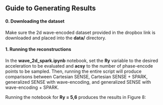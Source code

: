 ## Guide to Generating Results

#### 0.   Downloading the dataset

Make sure the 2d wave-encoded dataset provided in the dropbox link is downloaded and placed into the **data/** directory.

#### 1.   Running the reconstructions

In the **wave_2d_spark.ipynb** notebook, set the **Ry** variable to the desired acceleration to be evaluated and **acsy** to the number of phase-encode points to be  sampled.  Then, running the entire script will produce comparisons between Cartesian SENSE, Cartesian SENSE + SPARK, generalized SENSE with wave-encoding, and generalized SENSE with wave-encoding + SPARK.  

Running the notebook for **Ry = 5,6** produces the results in Figure 8:

